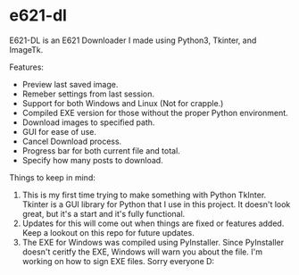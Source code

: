 # e621-dl
E621-DL is an E621 Downloader I made using Python3, Tkinter, and ImageTk.

Features:
- Preview last saved image.
- Remeber settings from last session.
- Support for both Windows and Linux (Not for crapple.)
- Compiled EXE version for those without the proper Python environment.
- Download images to specified path.
- GUI for ease of use.
- Cancel Download process.
- Progress bar for both current file and total.
- Specify how many posts to download.

Things to keep in mind:

1. This is my first time trying to make something with Python TkInter. Tkinter is a GUI library for Python that I use in this project. It doesn't look great, but it's a start and it's fully functional. 
2. Updates for this will come out when things are fixed or features added. Keep a lookout on this repo for future updates.
3. The EXE for Windows was compiled using PyInstaller. Since PyInstaller doesn't ceritfy the EXE, Windows will warn you about the file. I'm working on how to sign EXE files. Sorry everyone D:
